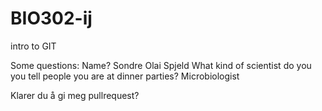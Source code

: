 # BIO302-ij
intro to GIT

Some questions:
Name?
Sondre Olai Spjeld 
What kind of scientist do you you tell people you are at dinner parties?
Microbiologist 

Klarer du å gi meg pullrequest? 
